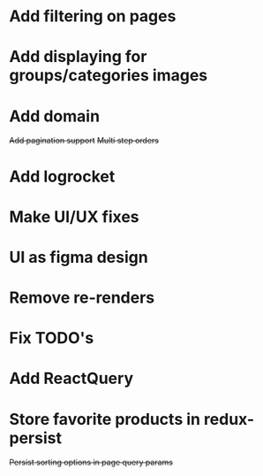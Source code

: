 # Add filtering on pages
# Add displaying for groups/categories images
# Add domain
~~Add pagination support~~
~~Multi step orders~~
# Add logrocket
# Make UI/UX fixes
# UI as figma design
# Remove re-renders
# Fix TODO's
# Add ReactQuery
# Store favorite products in redux-persist
~~Persist sorting options in page query params~~
